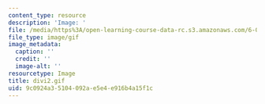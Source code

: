 ```yaml
---
content_type: resource
description: 'Image: '
file: /media/https%3A/open-learning-course-data-rc.s3.amazonaws.com/6-042j-mathematics-for-computer-science-spring-2015/9c0924a35104092ae5e4e916b4a15f1c_divi2.gif
file_type: image/gif
image_metadata:
  caption: ''
  credit: ''
  image-alt: ''
resourcetype: Image
title: divi2.gif
uid: 9c0924a3-5104-092a-e5e4-e916b4a15f1c
---
```

